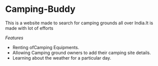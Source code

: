 # Camping-Buddy
This is a website made to search for camping grounds all over India.It is made with lot of efforts

*Features*
- Renting ofCamping Equipments.
- Allowing Camping ground owners to add their camping site details.
- Learning about the weather for a particular day.
